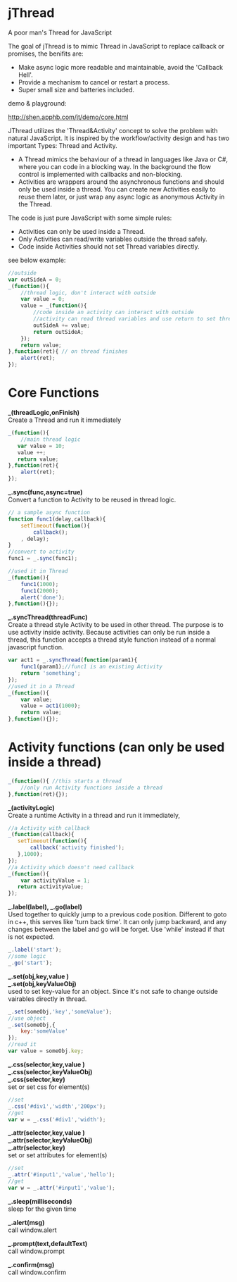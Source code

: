 # jThread
A poor man's Thread for JavaScript

The goal of jThread is to mimic Thread in JavaScript to replace callback or promises, the benifits are:

* Make async logic more readable and maintainable, avoid the 'Callback Hell'.
* Provide a mechanism to cancel or restart a process.
* Super small size and batteries included. 

demo & playground:

http://shen.apphb.com/jt/demo/core.html 

JThread utilizes the 'Thread&Activity' concept to solve the problem with natural JavaScript. It is inspired by the workflow/activity design and has two important Types: Thread and Activity. 

* A Thread mimics the behaviour of a thread in languages like Java or C#, where you can code in a blocking way. In the background the flow control is implemented with callbacks and non-blocking.
* Activities are wrappers around the asynchronous functions and should only be used inside a thread. You can create new Activities easily to reuse them later, or just wrap any async logic as anonymous Activity in the Thread.

The code is just pure JavaScript with some simple rules:
* Activities can only be used inside a Thread.
* Only Activities can read/write variables outside the thread safely.  
* Code inside Activities should not set Thread variables directly.

see below example:

``` javascript
//outside
var outSideA = 0;
_(function(){
    //thread logic, don't interact with outside
    var value = 0;  
    value = _(function(){
        //code inside an activity can interact with outside
        //activity can read thread variables and use return to set thread variables.
        outSideA += value;
        return outSideA;
    }); 
    return value; 
},function(ret){ // on thread finishes
    alert(ret); 
}); 
```
# Core Functions
**_(threadLogic,onFinish)**  
Create a Thread and run it immediately
``` javascript
_(function(){
    //main thread logic
   var value = 10;
   value ++;
   return value;
},function(ret){
    alert(ret); 
});  
```
**_.sync(func,async=true)**  
Convert a function to Activity to be reused in thread logic.
``` javascript
// a sample async function
function func1(delay,callback){ 
    setTimeout(function(){ 
        callback();
    , delay);
}
//convert to activity
func1 = _.sync(func1);

//used it in Thread
_(function(){
    func1(1000);
    func1(2000);
    alert('done'); 
},function(){}); 
```
**_.syncThread(threadFunc)**  
Create a thread style Activity to be used in other thread. The purpose is to use activity inside activity. Because activities can only be run inside a thread, this function accepts a thread style function instead of a normal javascript function.
``` javascript
var act1 = _.syncThread(function(param1){
    func1(param1);//func1 is an existing Activity
    return 'something';
}); 
//used it in a Thread
_(function(){
    var value;
    value = act1(1000);
    return value; 
},function(){});  
``` 

# Activity functions (can only be used inside a thread)
``` javascript
_(function(){ //this starts a thread
    //only run Activity functions inside a thread
},function(ret){}); 
``` 

**_(activityLogic)**  
Create a runtime Activity in a thread and run it immediately, 
``` javascript
//a Activity with callback
_(function(callback){ 
   setTimeout(function(){
       callback('activity finished');
   },1000);
});  
//a Activity which doesn't need callback
_(function(){  
    var activityValue = 1;
   return activityValue;
});  
```
**_.label(label), _.go(label)**  
Used together to quickly jump to a previous code position. Different to goto in c++, this serves like 'turn back time'. It can only jump backward, and any changes between the label and go will be forget. Use 'while' instead if that is not expected.
```javascript
_.label('start');
//some logic
_.go('start');
```
**_.set(obj,key,value )**   
**_.set(obj,keyValueObj)**   
used to set key-value for an object. Since it's not safe to change outside vairables directly in thread.
```javascript
_.set(someObj,'key','someValue');
//use object
_.set(someObj,{
    key:'someValue'
}); 
//read it
var value = someObj.key;
```

**_.css(selector,key,value )**   
**_.css(selector,keyValueObj)**  
**_.css(selector,key)**  
set or set css for element(s)
```javascript
//set
_.css('#div1','width','200px');
//get
var w = _.css('#div1','width');
```

**_.attr(selector,key,value )**   
**_.attr(selector,keyValueObj)**  
**_.attr(selector,key)**  
set or set attributes for element(s)
```javascript
//set
_.attr('#input1','value','hello');
//get
var w = _.attr('#input1','value');
```

**_.sleep(milliseconds)**    
sleep for the given time  

**_.alert(msg)**    
call window.alert  

**_.prompt(text,defaultText)**  
call window.prompt  

**_.confirm(msg)**  
call window.confirm  




